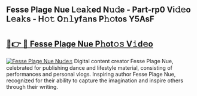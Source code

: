 ## Fesse Plage Nue L𝚎a𝚔ed N𝚞𝚍e - Part-rp0 Vi𝚍𝚎o L𝚎a𝚔s - H𝚘𝚝 O𝚗𝚕yf𝚊ns P𝚑𝚘tos Y5AsF

# <h2><a href="http://kfd9qa.oniu.top/?m=Fesse+Plage+Nue">🔗👉 🔴 Fesse Plage Nue P𝚑ot𝚘𝚜 V𝚒d𝚎o</a></h2>

[![Fesse Plage Nue Nu𝚍e𝚜](https://i.imgur.com/0qMVB7G.gif)](http://kfd9qa.oniu.top/?m=Fesse+Plage+Nue)
Digital content creator Fesse Plage Nue, celebrated for publishing dance and lifestyle material, consisting of performances and personal vlogs. Inspiring author Fesse Plage Nue, recognized for their ability to capture the imagination and inspire others through their writing.  
